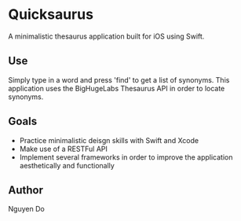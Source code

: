# Quicksaurus
A minimalistic thesaurus application built for iOS using Swift.

## Use
Simply type in a word and press 'find' to get a list of synonyms. 
This application uses the BigHugeLabs Thesaurus API in order to locate synonyms.

## Goals
- Practice minimalistic deisgn skills with Swift and Xcode
- Make use of a RESTFul API
- Implement several frameworks in order to improve the application aesthetically and functionally

## Author
Nguyen Do
